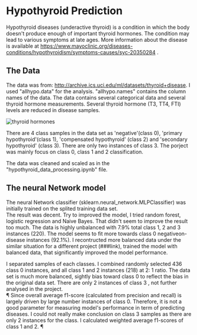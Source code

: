 # Hypothyroid Prediction
  
Hypothyroid diseases (underactive thyroid) is a condition in which the body doesn't produce enough of important thyroid 
hormones. The condition may lead to various symptoms at late ages.  More information about the disease is available at 
https://www.mayoclinic.org/diseases-conditions/hypothyroidism/symptoms-causes/syc-20350284 . 

## The Data  

The data was from:  http://archive.ics.uci.edu/ml/datasets/thyroid+disease. I used "allhypo.data" for the analysis. 
"allhypo.names" contains the column names of the data. The data contains several categorical data and several thyroid 
hormone measurements. Several thyroid hormone (T3, TT4, FTI) levels are reduced in disease samples. 

![thyroid hormones](https://user-images.githubusercontent.com/35440469/42401663-bd7c9cce-8144-11e8-8a03-0a0d4e3df302.png)

There are 4 class samples in the data set as 'negative'(class 0), 'primary hypothyroid'(class 1), 'compensated hypothyroid' 
(class 2) and 'secondary hypothyroid' (class 3). There are only two instances of class 3. The porject was mainly focus on class
0, class 1 and 2 classification.  

The data was cleaned and scaled as in the "hypothyroid_data_processing.ipynb" file.   

## The neural Network model

The neural Network classifier (sklearn.neural_network.MLPClassifier) was initially trained on the splited training data set.  
The result was decent.  Try to improved the model, I tried random forest, logistic regression and Naive Bayes. That didn't 
seem to improve the result too much.  The data is highly unbalanced with 7.9% total class 1, 2 and 3 instances (220). The model 
seems to fit more towards class 0 negativeon-disease instances (92.1%).  I recontructed more balanced data under the similar 
situation for a different project (###link), trained the model with balanced data, that significantly improved the model 
performance. 

I separated samples of each classes. I combined randomly selected 436 class 0 instances, and all class 1 and 2 instances (218) 
at 2: 1 ratio. The data set is much more balanced, sightly bias toward class 0 to reflect the bias in the original data set. 
There are only 2 instances of class 3 , not further analysed in the project.  
¶
Since overall average f1-score (calculated from precision and recall) is largely driven by large number instances of class 0. Therefore, it is not a good parameter for measuring model's performance in term of predicting diseases. I could not really make conclusion on class 3 samples as there are only 2 instances for the class. I calculated weighted average f1-scores of class 1 and 2.   ¶   
